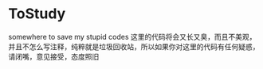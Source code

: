 # ToStudy
somewhere to save my stupid codes
这里的代码将会又长又臭，而且不美观，并且不怎么写注释，纯粹就是垃圾回收站，所以如果你对这里的代码有任何疑惑，请闭嘴，意见接受，态度照旧
